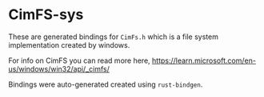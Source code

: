 # CimFS-sys 

These are generated bindings for `CimFs.h` which is a file system implementation created by windows.

For info on CimFS you can read more here, https://learn.microsoft.com/en-us/windows/win32/api/_cimfs/

Bindings were auto-generated created using `rust-bindgen`.
